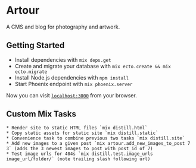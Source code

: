 # Artour

A CMS and blog for photography and artwork.


## Getting Started
  * Install dependencies with `mix deps.get`
  * Create and migrate your database with `mix ecto.create && mix ecto.migrate`
  * Install Node.js dependencies with `npm install`
  * Start Phoenix endpoint with `mix phoenix.server`

Now you can visit [`localhost:3000`](http://localhost:3000) from your browser.

## Custom Mix Tasks
	* Render site to static HTML files `mix distill.html`
	* Copy static assets for static site `mix distill.static`
	* Convenience task to combine previous two tasks `mix distill.site`
	* Add new images to a given post `mix artour.add_new_images_to_post 7 3` (adds the 3 newest images to post with post_id of 7)
	* Test image urls for 404s `mix distill.test.image_urls image_url/folder/` (note trailing slash following url)
